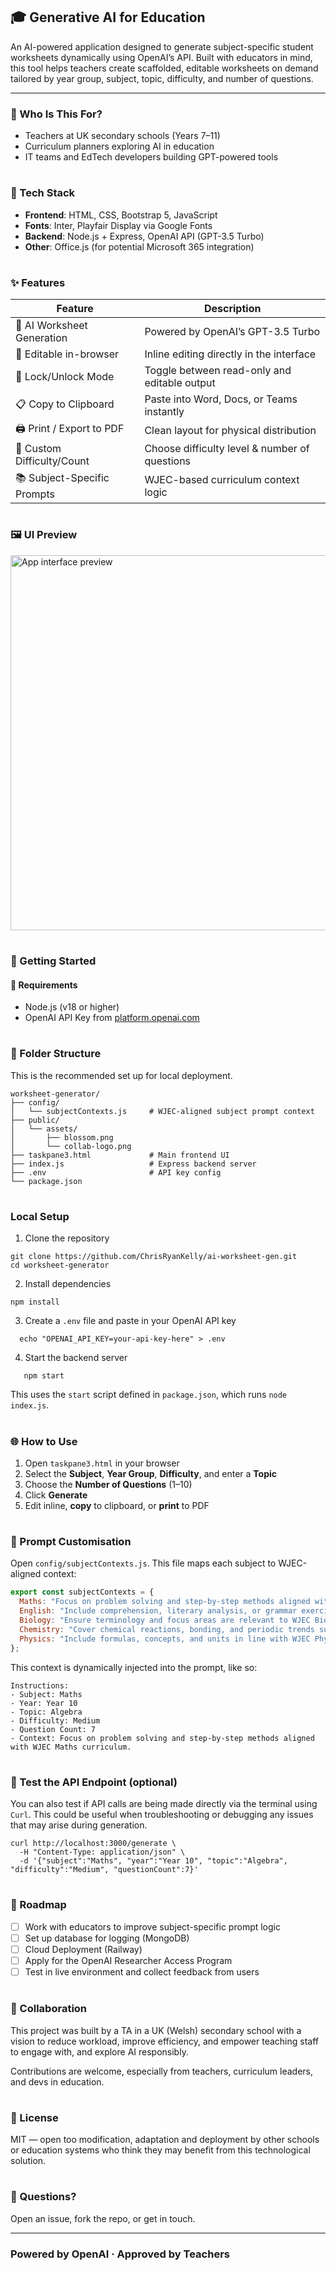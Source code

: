 ## 🎓 Generative AI for Education

An AI-powered application designed to generate subject-specific student worksheets dynamically using OpenAI’s API. Built with educators in mind, this tool helps teachers create scaffolded, editable worksheets on demand  tailored by year group, subject, topic, difficulty, and number of questions.

---

### 👥 Who Is This For?

- Teachers at UK secondary schools (Years 7–11)
- Curriculum planners exploring AI in education
- IT teams and EdTech developers building GPT-powered tools

#

### 🧱 Tech Stack

- **Frontend**: HTML, CSS, Bootstrap 5, JavaScript
- **Fonts**: Inter, Playfair Display via Google Fonts
- **Backend**: Node.js + Express, OpenAI API (GPT-3.5 Turbo)
- **Other**: Office.js (for potential Microsoft 365 integration)

#

### ✨ Features

| Feature                    | Description                                     |
|----------------------------|-------------------------------------------------|
| 🧠 AI Worksheet Generation | Powered by OpenAI’s GPT-3.5 Turbo              |
| 📝 Editable in-browser     | Inline editing directly in the interface       |
| 🔐 Lock/Unlock Mode        | Toggle between read-only and editable output   |
| 📋 Copy to Clipboard       | Paste into Word, Docs, or Teams instantly      |
| 🖨️ Print / Export to PDF   | Clean layout for physical distribution         |
| 🎯 Custom Difficulty/Count | Choose difficulty level & number of questions  |
| 📚 Subject-Specific Prompts| WJEC-based curriculum context logic            

#

### 🖼️ UI Preview

<img src="https://via.placeholder.com/800x450.png?text=Worksheet+Generator+UI" width="600" alt="App interface preview" />

#

### 🚀 Getting Started

#### 🔧 Requirements

- Node.js (v18 or higher)
- OpenAI API Key from [platform.openai.com](https://platform.openai.com/account/api-keys)

#

### 📁 Folder Structure

This is the recommended set up for local deployment.

```shell
worksheet-generator/
├── config/
│   └── subjectContexts.js     # WJEC-aligned subject prompt context
├── public/
│   └── assets/
│       ├── blossom.png
│       └── collab-logo.png
├── taskpane3.html             # Main frontend UI
├── index.js                   # Express backend server
├── .env                       # API key config
└── package.json
```

#

### Local Setup

1. Clone the repository

```shell
git clone https://github.com/ChrisRyanKelly/ai-worksheet-gen.git
cd worksheet-generator
```

2. Install dependencies

```shell
npm install
```

3. Create a `.env` file and paste in your OpenAI API key

```shell
  echo "OPENAI_API_KEY=your-api-key-here" > .env
```

4. Start the backend server

```shell
   npm start 
```

This uses the `start` script defined in `package.json`, which runs `node index.js`.

#

### 🌐 How to Use

1. Open `taskpane3.html` in your browser
2. Select the **Subject**, **Year Group**, **Difficulty**, and enter a **Topic**
3. Choose the **Number of Questions** (1–10)
4. Click **Generate**
5. Edit inline, **copy** to clipboard, or **print** to PDF

#

### 🧠 Prompt Customisation

Open `config/subjectContexts.js`. This file maps each subject to WJEC-aligned context:

```js
export const subjectContexts = {
  Maths: "Focus on problem solving and step-by-step methods aligned with WJEC Maths curriculum.",
  English: "Include comprehension, literary analysis, or grammar exercises aligned to WJEC English standards.",
  Biology: "Ensure terminology and focus areas are relevant to WJEC Biology GCSE.",
  Chemistry: "Cover chemical reactions, bonding, and periodic trends suitable for KS3/KS4 Chemistry.",
  Physics: "Include formulas, concepts, and units in line with WJEC Physics curriculum."
};
```

This context is dynamically injected into the prompt, like so:

```
Instructions:
- Subject: Maths
- Year: Year 10
- Topic: Algebra
- Difficulty: Medium
- Question Count: 7
- Context: Focus on problem solving and step-by-step methods aligned with WJEC Maths curriculum.
```

#
### 🧪 Test the API Endpoint (optional)

You can also test if API calls are being made directly via the terminal using `Curl`. This could be useful when troubleshooting or debugging any issues that may arise during generation.

```shell
curl http://localhost:3000/generate \
  -H "Content-Type: application/json" \
  -d '{"subject":"Maths", "year":"Year 10", "topic":"Algebra", "difficulty":"Medium", "questionCount":7}'
```

#

### 🚧 Roadmap

- [ ]  Work with educators to improve subject-specific prompt logic
- [ ]  Set up database for logging (MongoDB)
- [ ]  Cloud Deployment (Railway)
- [ ]  Apply for the OpenAI Researcher Access Program
- [ ]  Test in live environment and collect feedback from users

#

### 🤝 Collaboration

This project was built by a TA in a UK (Welsh) secondary school with a vision to reduce workload, improve efficiency, and empower teaching staff to engage with, and explore AI responsibly.

Contributions are welcome, especially from teachers, curriculum leaders, and devs in education.

#

### 📜 License

MIT — open too modification, adaptation and deployment by other schools or education systems who think they may benefit from this technological solution.  

#

### 📣 Questions?

Open an issue, fork the repo, or get in touch.

---

### Powered by OpenAI · Approved by Teachers
